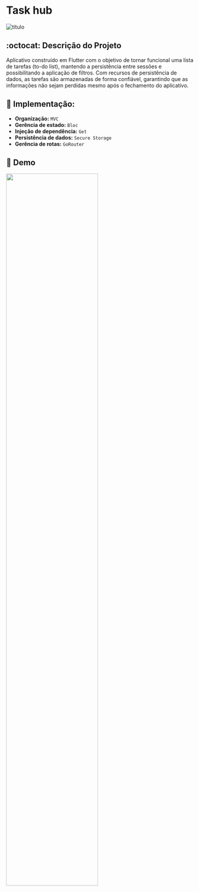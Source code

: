# Task hub
![título](https://img.shields.io/badge/Flutter-02569B?style=for-the-badge&logo=flutter&logoColor=white)

## :octocat: Descrição do Projeto
Aplicativo construído em Flutter com o objetivo de tornar funcional uma lista de tarefas (to-do list), mantendo a persistência entre sessões e possibilitando a aplicação de filtros. Com recursos de persistência de dados, as tarefas são armazenadas de forma confiável, garantindo que as informações não sejam perdidas mesmo após o fechamento do aplicativo.

## :hammer: Implementação:
- **Organização:** `MVC`
- **Gerência de estado:** `Bloc`
- **Injeção de dependência:** `Get`
- **Persistência de dados:** `Secure Storage`
- **Gerência de rotas:** `GoRouter`

## :iphone: Demo
<img src="https://github.com/joaolucio99/task-hub/assets/67068146/080bcb2f-c695-4c68-b808-73c49ffd8edf" style="width: 70%;" />
  
